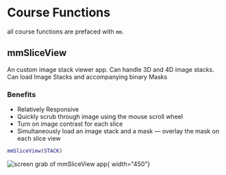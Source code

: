 # Course Functions

all course functions are prefaced with `mm`.

## mmSliceView

An custom image stack viewer app. Can handle 3D and 4D image stacks. Can load Image Stacks and accompanying binary Masks

### Benefits

- Relatively Responsive
- Quickly scrub through image using the mouse scroll wheel
- Turn on image contrast for each slice
- Simultaneously load an image stack and a mask — overlay the mask on each slice view

```matlab
mmSliceView(STACK)
```

![screen grab of mmSliceView app](../imageProcessing/images/mmSliceView-screengrab.png){ width="450"}
